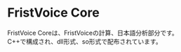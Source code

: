 # FristVoice Core

FristVoice Coreは、FristVoiceの計算、日本語分析部分です。<br/>
C++で構成され、dll形式、so形式で配布されています。<br/>
